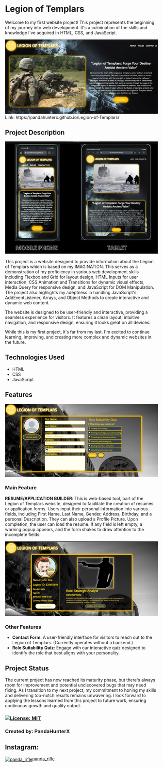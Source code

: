 # Legion of Templars

Welcome to my first website project! This project represents the beginning of my journey into web development. It's a culmination of the skills and knowledge I've acquired in HTML, CSS, and JavaScript.

<img src="https://raw.githubusercontent.com/PandaHunterX/Legion-of-Templars/main/assets/WEBSITE_SCREENSHOT1.jpg">
Link: https://pandahunterx.github.io/Legion-of-Templars/

## Project Description
<img src="https://raw.githubusercontent.com/PandaHunterX/Legion-of-Templars/main/assets/Last%20Screenshot.jpg" style="width: 700px">

This project is a website designed to provide information about the Legion of Templars which is based on my IMAGINATION. This serves as a demonstration of my proficiency in various web development skills including Flexbox and Grid for layout design, HTML Inputs for user interaction, CSS Animation and Transitions for dynamic visual effects, Media Query for responsive design, and JavaScript for DOM Manipulation. The project also highlights my adeptness in handling JavaScript's AddEventListener, Arrays, and Object Methods to create interactive and dynamic web content.

The website is designed to be user-friendly and interactive, providing a seamless experience for visitors. It features a clean layout, intuitive navigation, and responsive design, ensuring it looks great on all devices.

While this is my first project, it's far from my last. I'm excited to continue learning, improving, and creating more complex and dynamic websites in the future.

## Technologies Used

* HTML
* CSS
* JavaScript

## Features
 <img src="https://raw.githubusercontent.com/PandaHunterX/Legion-of-Templars/main/assets/Screenshot.jpg">

### Main Feature
 <b>RESUME/APPLICATION BUILDER</b>: This is web-based tool, part of the Legion of Templars website, designed to facilitate the creation of resumes or application forms. Users input their personal information into various fields, including First Name, Last Name, Gender, Address, Birthday, and a personal Description. They can also upload a Profile Picture. Upon completion, the user can load the resume. If any field is left empty, a warning popup appears, and the form shakes to draw attention to the incomplete fields.

<img src="https://raw.githubusercontent.com/PandaHunterX/Legion-of-Templars/main/assets/Screenshot%20Application.jpg"> 
 
### Other Features
* <b>Contact Form</b>: A user-friendly interface for visitors to reach out to the Legion of Templars. (Currently operates without a backend.)
* <b>Role Suitability Quiz</b>: Engage with our interactive quiz designed to identify the role that best aligns with your personality.

## Project Status

The current project has now reached its maturity phase, but there's always room for improvement and potential undiscovered bugs that may need fixing. As I transition to my next project, my commitment to honing my skills and delivering top-notch results remains unwavering. I look forward to applying the lessons learned from this project to future work, ensuring continuous growth and quality output.

### [![License: MIT](https://img.shields.io/badge/License-MIT-yellow.svg)](https://opensource.org/licenses/MIT)
### Created by: PandaHunterX
## Instagram:
<p align="left">
<a href="https://instagram.com/panda_rifle" target="blank"><img align="center" src="https://raw.githubusercontent.com/rahuldkjain/github-profile-readme-generator/master/src/images/icons/Social/instagram.svg" alt="panda_rifle" height="30" width="40" />panda_rifle</a>
</p>
